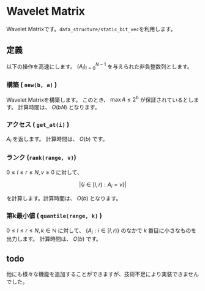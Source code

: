 # Wavelet Matrix
Wavelet Matrixです。`data_structure/static_bit_vec`を利用します。

## 定義
以下の操作を高速にします。
$(A_i)_{i = 0}^{N - 1}$
を与えられた非負整数列とします。

### 構築 ( `new(b, a)` )
Wavelet Matrixを構築します。
このとき、
$\max A \le 2 ^b$
が保証されているとします。
計算時間は、
$O(bN)$
となります。

### アクセス ( `get_at(i)` )
$A_i$
を返します。
計算時間は、 
$O(b)$
です。

### ランク (`rank(range, v)`)
$0 \le l \le r \le N, v \ge 0$
に対して、

$$
\lvert \lbrace i \in [l, r): A_i = v \rbrace \rvert
$$

を計算します。計算時間は、 $O(b)$ となります。

### 第k最小値 ( `quantile(range, k)` )
$0 \le l \le r \le N, k \in \mathbb{N}$
に対して、 
$\lbrace A_i : i \in [l, r) \rbrace$
のなかで
$k$
番目に小さなものを出力します。
計算時間は、
$O(b)$
です。

## todo
他にも様々な機能を追加することができますが、技術不足により実装できませんでした。

